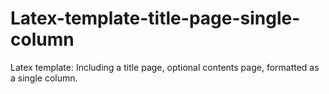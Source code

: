 # Latex-template-title-page-single-column
Latex template: Including a title page, optional contents page, formatted as a single column.
